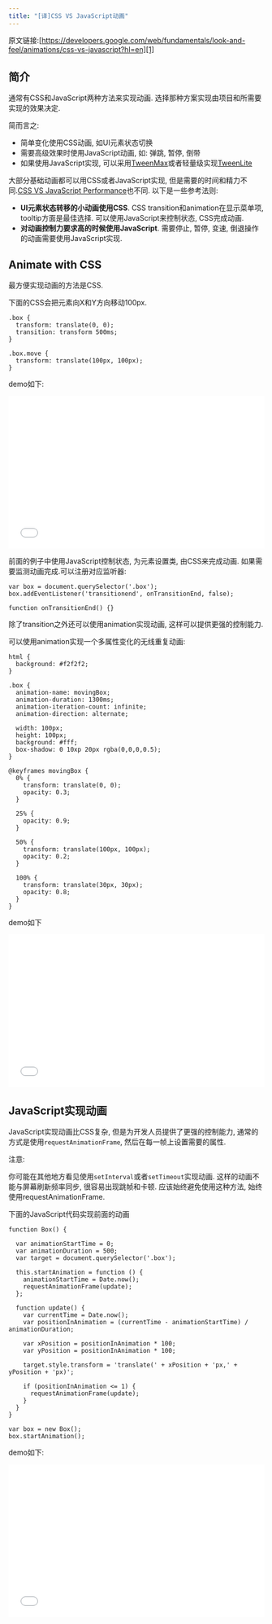 ```yaml
---
title: "[译]CSS VS JavaScript动画"
---
```


原文链接:[https://developers.google.com/web/fundamentals/look-and-feel/animations/css-vs-javascript?hl=en][1]

## 简介

通常有CSS和JavaScript两种方法来实现动画. 选择那种方案实现由项目和所需要实现的效果决定.

简而言之:

- 简单变化使用CSS动画, 如UI元素状态切换
- 需要高级效果时使用JavaScript动画, 如: 弹跳, 暂停, 倒带
- 如果使用JavaScript实现, 可以采用[TweenMax][2]或者轻量级实现[TweenLite][3]

大部分基础动画都可以用CSS或者JavaScript实现, 但是需要的时间和精力不同.[CSS VS JavaScript Performance][4]也不同. 以下是一些参考法则:

- **UI元素状态转移的小动画使用CSS**. CSS transition和animation在显示菜单项, tooltip方面是最佳选择. 可以使用JavaScript来控制状态, CSS完成动画.
- **对动画控制力要求高的时候使用JavaScript**. 需要停止, 暂停, 变速, 倒退操作的动画需要使用JavaScript实现.


## Animate with CSS

最方便实现动画的方法是CSS.

下面的CSS会把元素向X和Y方向移动100px.

    .box {
      transform: translate(0, 0);
      transition: transform 500ms;
    }

    .box.move {
      transform: translate(100px, 100px);
    }

demo如下:

<iframe width="100%" height="300" src="//jsfiddle.net/d5y6buah/embedded/result,css,js,html/" allowfullscreen="allowfullscreen" frameborder="0"></iframe>

前面的例子中使用JavaScript控制状态, 为元素设置类, 由CSS来完成动画. 如果需要监测动画完成.可以注册对应监听器:

    var box = document.querySelector('.box');
    box.addEventListener('transitionend', onTransitionEnd, false);

    function onTransitionEnd() {}

除了transition之外还可以使用animation实现动画, 这样可以提供更强的控制能力.

可以使用animation实现一个多属性变化的无线重复动画:

    html {
      background: #f2f2f2;
    }

    .box {
      animation-name: movingBox;
      animation-duration: 1300ms;
      animation-iteration-count: infinite;
      animation-direction: alternate;

      width: 100px;
      height: 100px;
      background: #fff;
      box-shadow: 0 10xp 20px rgba(0,0,0,0.5);
    }

    @keyframes movingBox {
      0% {
        transform: translate(0, 0);
        opacity: 0.3;
      }

      25% {
        opacity: 0.9;
      }

      50% {
        transform: translate(100px, 100px);
        opacity: 0.2;
      }

      100% {
        transform: translate(30px, 30px);
        opacity: 0.8;
      }
    }

demo如下

<iframe width="100%" height="300" src="//jsfiddle.net/vj7cpo7L/embedded/result,css,html" allowfullscreen="allowfullscreen" frameborder="0"></iframe>

## JavaScript实现动画

JavaScript实现动画比CSS复杂, 但是为开发人员提供了更强的控制能力, 通常的方式是使用`requestAnimationFrame`, 然后在每一帧上设置需要的属性.

注意:

你可能在其他地方看见使用`setInterval`或者`setTimeout`实现动画. 这样的动画不能与屏幕刷新频率同步, 很容易出现跳帧和卡顿. 应该始终避免使用这种方法, 始终使用requestAnimationFrame.

下面的JavaScript代码实现前面的动画

    function Box() {

      var animationStartTime = 0;
      var animationDuration = 500;
      var target = document.querySelector('.box');

      this.startAnimation = function () {
        animationStartTime = Date.now();
        requestAnimationFrame(update);
      };

      function update() {
        var currentTime = Date.now();
        var positionInAnimation = (currentTime - animationStartTime) / animationDuration;

        var xPosition = positionInAnimation * 100;
        var yPosition = positionInAnimation * 100;

        target.style.transform = 'translate(' + xPosition + 'px,' + yPosition + 'px)';

        if (positionInAnimation <= 1) {
          requestAnimationFrame(update);
        }
      }
    }

    var box = new Box();
    box.startAnimation();

demo如下:

<iframe width="100%" height="300" src="//jsfiddle.net/ynwt02bf/embedded/result,js,css,html/" allowfullscreen="allowfullscreen" frameborder="0"></iframe>

[4]: https://developers.google.com/web/fundamentals/look-and-feel/animations/animations-and-performance.html#css-vs-javascript-performance
[3]: http://greensock.com/tweenlite
[2]: http://greensock.com/tweenmax
[1]: https://developers.google.com/web/fundamentals/look-and-feel/animations/css-vs-javascript?hl=en
